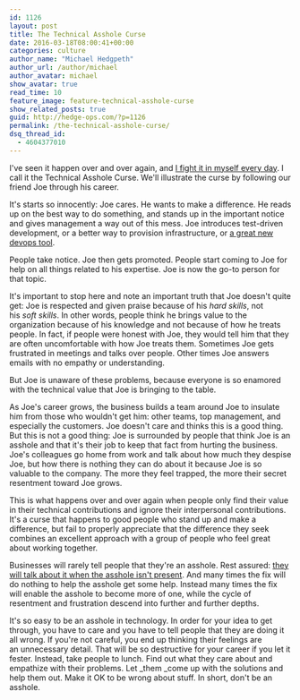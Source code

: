 ```yaml
---
id: 1126
layout: post
title: The Technical Asshole Curse
date: 2016-03-18T08:00:41+00:00
categories: culture
author_name: "Michael Hedgpeth"
author_url: /author/michael
author_avatar: michael
show_avatar: true
read_time: 10
feature_image: feature-technical-asshole-curse
show_related_posts: true 
guid: http://hedge-ops.com/?p=1126
permalink: /the-technical-asshole-curse/
dsq_thread_id:
  - 4604377010
---
```

I've seen it happen over and over again, and [I fight it in myself every day](/all-or-nothing-changes/). I call it the Technical Asshole Curse. We'll illustrate the curse by following our friend Joe through his career.

It's starts so innocently: Joe cares. He wants to make a difference. He reads up on the best way to do something, and stands up in the important notice and gives management a way out of this mess. Joe introduces test-driven development, or a better way to provision infrastructure, or [a great new devops tool](/intrinsic-motivators-leading-to-chef/).

People take notice. Joe then gets promoted. People start coming to Joe for help on all things related to his expertise. Joe is now the go-to person for that topic.

It's important to stop here and note an important truth that Joe doesn't quite get: Joe is respected and given praise because of his _hard skills_, not his _soft skills_. In other words, people think he brings value to the organization because of his knowledge and not because of how he treats people. In fact, if people were honest with Joe, they would tell him that they are often uncomfortable with how Joe treats them. Sometimes Joe gets frustrated in meetings and talks over people. Other times Joe answers emails with no empathy or understanding.

But Joe is unaware of these problems, because everyone is so enamored with the technical value that Joe is bringing to the table.<!--more-->

As Joe's career grows, the business builds a team around Joe to insulate him from those who wouldn't get him: other teams, top management, and especially the customers. Joe doesn't care and thinks this is a good thing. But this is not a good thing: Joe is surrounded by people that think Joe is an asshole and that it's their job to keep that fact from hurting the business. Joe's colleagues go home from work and talk about how much they despise Joe, but how there is nothing they can do about it because Joe is so valuable to the company. The more they feel trapped, the more their secret resentment toward Joe grows.

This is what happens over and over again when people only find their value in their technical contributions and ignore their interpersonal contributions. It's a curse that happens to good people who stand up and make a difference, but fail to properly appreciate that the difference they seek combines an excellent approach with a group of people who feel great about working together.

Businesses will rarely tell people that they're an asshole. Rest assured: [they will talk about it when the asshole isn't present](https://www.youtube.com/watch?v=Rt86dc6EIoY). And many times the fix will do nothing to help the asshole get some help. Instead many times the fix will enable the asshole to become more of one, while the cycle of resentment and frustration descend into further and further depths.

It's so easy to be an asshole in technology. In order for your idea to get through, you have to care and you have to tell people that they are doing it all wrong. If you're not careful, you end up thinking their feelings are an unnecessary detail. That will be so destructive for your career if you let it fester. Instead, take people to lunch. Find out what they care about and empathize with their problems. Let _them _come up with the solutions and help them out. Make it OK to be wrong about stuff. In short, don't be an asshole.
